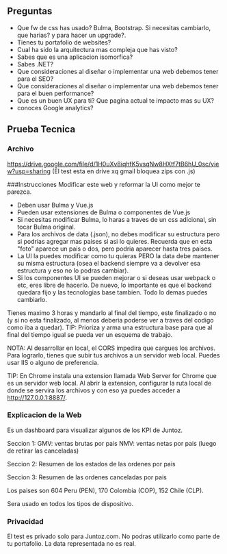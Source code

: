 ## Preguntas
- Que fw de css has usado? Bulma, Bootstrap. Si necesitas cambiarlo, que harias? y para hacer un upgrade?.
- Tienes tu portafolio de websites?
- Cual ha sido la arquitectura mas compleja que has visto?
- Sabes que es una aplicacion isomorfica?
- Sabes .NET?
- Que consideraciones al diseñar o implementar una web debemos tener para el SEO?
- Que consideraciones al diseñar o implementar una web debemos tener para el buen performance?
- Que es un buen UX para ti? Que pagina actual te impacto mas su UX?
- conoces Google analytics?

## Prueba Tecnica

### Archivo
https://drive.google.com/file/d/1H0uXv8iqhfK5vsqNw8HXtf7tB6hU_0sc/view?usp=sharing
(El test esta en drive xq gmail bloquea zips con .js)

###Instrucciones
Modificar este web y reformar la UI como mejor te parezca.
- Deben usar Bulma y Vue.js
- Pueden usar extensiones de Bulma o componentes de Vue.js
- Si necesitas modificar Bulma, lo haras a traves de un css adicional, sin tocar Bulma original.
- Para los archivos de data (.json), no debes modificar su estructura pero si podrias agregar mas paises si asi lo quieres. Recuerda que en esta "foto" aparece un pais o dos, pero podria aparecer hasta tres paises.
- La UI la puedes modificar como tu quieras PERO la data debe mantener su misma estructura (osea el backend siempre va a devolver esa estructura y eso no lo podras cambiar).
- Si los componentes UI se pueden mejorar o si deseas usar webpack o etc, eres libre de hacerlo. De nuevo, lo importante es que el backend quedara fijo y las tecnologias base tambien. Todo lo demas puedes cambiarlo.

Tienes maximo 3 horas y mandarlo al final del tiempo, este finalizado o no (y si no esta finalizado, al menos deberia poderse ver a traves del codigo como iba a quedar).
TIP: Prioriza y arma una estructura base para que al final del tiempo igual se pueda ver un esquema de trabajo.

NOTA: Al desarrollar en local, el CORS impedira que cargues los archivos. Para lograrlo, tienes que subir tus archivos a un servidor web local. Puedes usar IIS o alguno de preferencia.

TIP: En Chrome instala una extension llamada Web Server for Chrome que es un servidor web local. Al abrir la extension, configurar la ruta local de donde se servira los archivos y con eso ya puedes acceder a http://127.0.0.1:8887/.

### Explicacion de la Web
Es un dashboard para visualizar algunos de los KPI de Juntoz.

Seccion 1:
GMV: ventas brutas por pais
NMV: ventas netas por pais (luego de retirar las canceladas)

Seccion 2:
Resumen de los estados de las ordenes por pais

Seccion 3:
Resumen de las ordenes canceladas por pais

Los paises son 604 Peru (PEN), 170 Colombia (COP), 152 Chile (CLP).

Sera usado en todos los tipos de dispositivo.

### Privacidad
El test es privado solo para Juntoz.com. No podras utilizarlo como parte de tu portafolio. La data representada no es real.